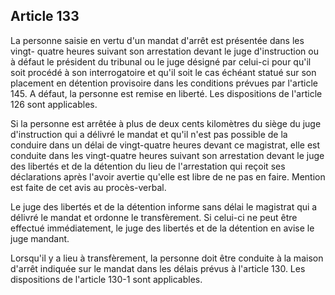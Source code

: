 Article 133
----
La personne saisie en vertu d'un mandat d'arrêt est présentée dans les vingt-
quatre heures suivant son arrestation devant le juge d'instruction ou à défaut
le président du tribunal ou le juge désigné par celui-ci pour qu'il soit procédé
à son interrogatoire et qu'il soit le cas échéant statué sur son placement en
détention provisoire dans les conditions prévues par l'article 145. A défaut, la
personne est remise en liberté. Les dispositions de l'article 126 sont
applicables.

Si la personne est arrêtée à plus de deux cents kilomètres du siège du juge
d'instruction qui a délivré le mandat et qu'il n'est pas possible de la conduire
dans un délai de vingt-quatre heures devant ce magistrat, elle est conduite dans
les vingt-quatre heures suivant son arrestation devant le juge des libertés et
de la détention du lieu de l'arrestation qui reçoit ses déclarations après
l'avoir avertie qu'elle est libre de ne pas en faire. Mention est faite de cet
avis au procès-verbal.

Le juge des libertés et de la détention informe sans délai le magistrat qui a
délivré le mandat et ordonne le transfèrement. Si celui-ci ne peut être effectué
immédiatement, le juge des libertés et de la détention en avise le juge mandant.

Lorsqu'il y a lieu à transfèrement, la personne doit être conduite à la maison
d'arrêt indiquée sur le mandat dans les délais prévus à l'article 130. Les
dispositions de l'article 130-1 sont applicables.
